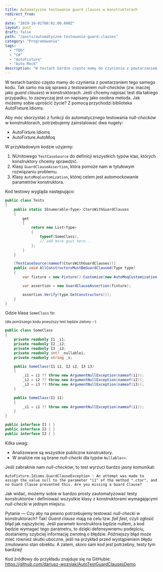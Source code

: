 ```yaml
---
title: Automatyczne testowanie guard clauses w konstruktorach
redirect_from:
    -
date: "2019-10-01T08:01:00.000Z"
layout: post
draft: false
path: "/posts/automatyczne-testowanie-guard-clauses"
category: "Programowanie"
tags:
  - "TDD"
  - "C#"
  - "AutoFixture"
  - "Auto Mock"
description: "W testach bardzo często mamy do czynienia z powtarzaniem tego samego kodu. Tak samo ma się sprawa z testowaniem _null-checków_ (zw. inaczej jako _guard clauses_) w konstruktorach. Jeśli chcemy napisać test dla takiego przypadku, to zazwyczaj jest on napisany jako osobna metoda. Jak możemy sobie uprościć życie? Z pomocą przychodzi biblioteka AutoFixture.Idioms."
---
```


W testach bardzo często mamy do czynienia z powtarzaniem tego samego kodu. Tak samo ma się sprawa z testowaniem _null-checków_ (zw. inaczej jako _guard clauses_) w konstruktorach. Jeśli chcemy napisać test dla takiego przypadku, to zazwyczaj jest on napisany jako osobna metoda. Jak możemy sobie uprościć życie? Z pomocą przychodzi biblioteka AutoFixture.Idioms.

Aby móc skorzystać z funkcji do automatycznego testowania _null-checków_ w konstruktorach, potrzebujemy zainstalować dwa nugety:

- AutoFixture.Idioms
- AutoFixture.AutoMoq

W przykładowym kodzie użyjemy:

1. NUnitowego `TestCaseSource` do definicji wszystkich typów klas, których konstruktory chcemy sprawdzić.
2. Klasy `GuardClauseAssertion`, która pomoże nam w tytułowym rozwiązaniu problemu.
3. Klasy `AutoMoqCustomization`, której celem jest automockowanie parametrów konstruktora.

Kod testowy wygląda następująco:

```csharp
public class Tests
{
    public static IEnumerable<Type> CtorsWithGuardClauses
    {
        get
        {
            return new List<Type>
            {
                typeof(SomeClass),
                // add more guys here...
            };
        }
    }

    [TestCaseSource(nameof(CtorsWithGuardClauses))]
    public void AllConstructorsMustBeGuardClaused(Type type)
    {
        var fixture = new Fixture().Customize(new AutoMoqCustomization());

        var assertion = new GuardClauseAssertion(fixture);

        assertion.Verify(type.GetConstructors());
    }
}
```

Gdzie klasa `SomeClass` to:

<sup>(dla poniższego kodu powyższy test będzie zielony ✅)</sup>

```csharp
public class SomeClass
{
    private readonly I1 _i1;
    private readonly I2 _i2;
    private readonly I3 _i3;
    private readonly int? _nullablei;
    private readonly string _s;

    public SomeClass(I1 i1, I2 i2, I3 i3)
    {
        _i1 = i1 ?? throw new ArgumentNullException(nameof(i1));
        _i2 = i2 ?? throw new ArgumentNullException(nameof(i2));
        _i3 = i3 ?? throw new ArgumentNullException(nameof(i3));
    }

    public SomeClass(I1 i1)
    {
        _i1 = i1 ?? throw new ArgumentNullException(nameof(i1));
    }
}

public interface I1 { }
public interface I2 { }
public interface I3 { }
```

Kilka uwag:
- Analizowane są wszystkie publiczne konstruktory.
- W analizie nie są brane _null-checki_ dla typów `Nullable<>`.

Jeśli zabraknie nam _null-checków_, to test wyrzuci bardzo jasny komunikat:

```
AutoFixture.Idioms.GuardClauseException : An attempt was made to assign the value null to the parameter "i1" of the method ".ctor", and no Guard Clause prevented this. Are you missing a Guard Clause?
```

Jak widać, możemy sobie w bardzo prosty zautomatyzować testy konstruktorów i definiować wszystkie klasy z konstruktorami wymagającymi _null-checki_ w jednym miejscu.

Pytanie — Czy aby na pewno potrzebujemy testować _null-checki_ w konstruktorach? Tak! _Guard clause_ mają na celu tzw. _fail fast_, czyli zgłosić błąd jak najszybciej. Jeśli parametr konstruktora będzie nullem, a kod będzie wymagać tego parametru, to dzięki defensywnemu podejściu, dostaniemy szybciej informację zwrotną o błędzie. Późniejszy błąd może mieć również skutki uboczne, jeśli na przykład przed wystąpieniem błędu zmutowano stan obiektu. A zatem, skoro sam kod jest potrzebny, testy tym bardziej!

Kod źródłowy do przykładu znajduje się na GitHubie: https://github.com/dariusz-wozniak/AutoTestGuardClausesDemo
